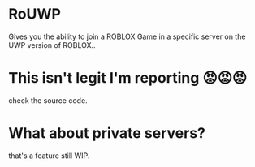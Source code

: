 # RoUWP
Gives you the ability to join a ROBLOX Game in a specific server on the UWP version of ROBLOX..
# This isn't legit I'm reporting 😡😡😡
check the source code.
# What about private servers?
that's a feature still WIP.
